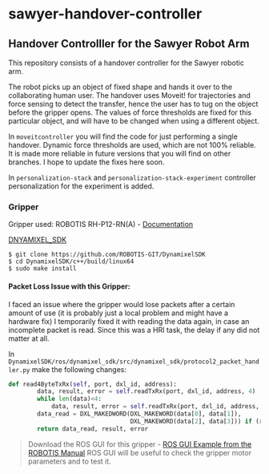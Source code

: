 # sawyer-handover-controller

## Handover Controlller for the Sawyer Robot Arm

This repository consists of a handover controller for the Sawyer robotic arm.

The robot picks up an object of fixed shape and hands it over to the collaborating human user.
The handover uses Moveit! for trajectories and force sensing to detect the transfer, hence the user has to tug on the object before the gripper opens. The values of force thresholds are fixed for this particular object, and will have to be changed when using a different object.

In ``moveitcontroller`` you will find the code for just performing a single handover. Dynamic force thresholds are used, which are not 100% reliable. It is made more reliable in future versions that you will find on other branches. I hope to update the fixes here soon.

In ``personalization-stack`` and ``personalization-stack-experiment`` controller personalization for the experiment is added.


### Gripper

Gripper used: ROBOTIS RH-P12-RN(A) - [Documentation](https://emanual.robotis.com/docs/en/platform/rh_p12_rna)

[DNYAMIXEL_SDK](https://github.com/ROBOTIS-GIT/DynamixelSDK)

```
$ git clone https://github.com/ROBOTIS-GIT/DynamixelSDK
$ cd DynamixelSDK/c++/build/linux64
$ sudo make install
```
#### Packet Loss Issue with this Gripper: 
I faced an issue where the gripper would lose packets after a certain amount of use (it is probably just a local problem and might have a hardware fix)
I temporarily fixed it with reading the data again, in case an incomplete packet is read. Since this was a HRI task, the delay if any did not matter at all.


In ``DynamixelSDK/ros/dynamixel_sdk/src/dynamixel_sdk/protocol2_packet_handler.py`` make the following changes:
```python
def read4ByteTxRx(self, port, dxl_id, address):
        data, result, error = self.readTxRx(port, dxl_id, address, 4)
        while len(data)<4:
            data, result, error = self.readTxRx(port, dxl_id, address, 4)
        data_read = DXL_MAKEDWORD(DXL_MAKEWORD(data[0], data[1]),
                                  DXL_MAKEWORD(data[2], data[3])) if (result == COMM_SUCCESS) else 0
        return data_read, result, error
```

>Download the ROS GUI for this gripper - [ROS GUI Example from the ROBOTIS Manual](https://emanual.robotis.com/docs/en/platform/rh_p12_rna/examples/#ros-gui-example)
>ROS GUI will be useful to check the gripper motor parameters and to test it.
